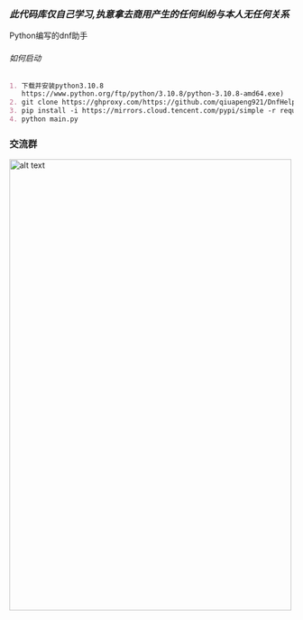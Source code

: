 ### _此代码库仅自己学习,执意拿去商用产生的任何纠纷与本人无任何关系_

Python编写的dnf助手

###### 如何启动

```markdown
1. 下载并安装python3.10.8
   https://www.python.org/ftp/python/3.10.8/python-3.10.8-amd64.exe)
2. git clone https://ghproxy.com/https://github.com/qiuapeng921/DnfHelper-Python.git
3. pip install -i https://mirrors.cloud.tencent.com/pypi/simple -r requirements.txt
4. python main.py
```

### 交流群
<img src="https://ghproxy.com/https://raw.githubusercontent.com/qiuapeng921/DnfHelper-Python/master/resource/qq.png" alt="alt text" width="500" height="800">
